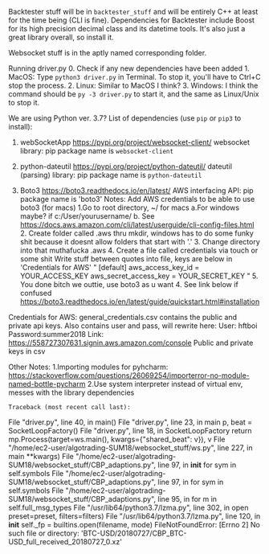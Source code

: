 Backtester stuff will be in `backtester_stuff` and will be entirely C++ at least for the time being (CLI is fine).
Dependencies for Backtester include Boost for its high precision decimal class and its datetime tools. It's also just a great library overall, so install it.

Websocket stuff is in the aptly named corresponding folder.

Running driver.py
    0. Check if any new dependencies have been added
    1. MacOS: Type `python3 driver.py` in Terminal. To stop it, you'll have to Ctrl+C stop the
    process.
    2. Linux: Similar to MacOS I think?
    3. Windows: I think the command should be `py -3 driver.py` to start it, and the same as Linux/Unix  to stop it.

We are using Python ver. 3.7?
List of dependencies (use `pip` or `pip3` to install):
1. webSocketApp
    https://pypi.org/project/websocket-client/
    websocket library: pip package name is `websocket-client`

2. python-dateutil
    https://pypi.org/project/python-dateutil/
    dateutil (parsing) library: pip package name is `python-dateutil`

3. Boto3
https://boto3.readthedocs.io/en/latest/
    AWS interfacing API: pip package name is 'boto3'
    Notes: Add AWS credentials to be able to use boto3 (for macs)
    1.Go to root directory, ~/ for macs
        a.For windows maybe? if c:/User/yourusername/
        b. See https://docs.aws.amazon.com/cli/latest/userguide/cli-config-files.html
    2. Create folder called .aws thru mkdir,
    windows has to do some funky shit because it doesnt allow folders that start with '.'
    3. Change directory into that muthafucka .aws
    4. Create a file called credentials via touch or some shit
        Write stuff between quotes into file, keys are below in 'Credentials for AWS'
        "
        [default]
        aws_access_key_id = YOUR_ACCESS_KEY
        aws_secret_access_key = YOUR_SECRET_KEY
        "
    5. You done bitch we outtie, use boto3 as u want
    4. See link below if confused
        https://boto3.readthedocs.io/en/latest/guide/quickstart.html#installation

Credentials for AWS:
general_credentials.csv contains the public and private api keys.
Also contains user and pass, will rewrite here:
User: hftboi
Password:summer2018
Link: https://558727307631.signin.aws.amazon.com/console
Public and private keys in csv

Other Notes:
    1.Importing modules for pyhcharm:
        https://stackoverflow.com/questions/26069254/importerror-no-module-named-bottle-pycharm
    2.Use system interpreter instead of virtual env, messes with the library dependencies

    Traceback (most recent call last):
  File "driver.py", line 40, in <module>
    main()
  File "driver.py", line 23, in main
    p, beat = SocketLoopFactory()
  File "driver.py", line 18, in SocketLoopFactory
    return mp.Process(target=ws.main(), kwargs={"shared_beat": v}), v
  File "/home/ec2-user/algotrading-SUM18/websocket_stuff/ws.py", line 227, in main
    **kwargs)
  File "/home/ec2-user/algotrading-SUM18/websocket_stuff/CBP_adaptions.py", line 97, in __init__
    for sym in self.symbols
  File "/home/ec2-user/algotrading-SUM18/websocket_stuff/CBP_adaptions.py", line 97, in <dictcomp>
    for sym in self.symbols
  File "/home/ec2-user/algotrading-SUM18/websocket_stuff/CBP_adaptions.py", line 95, in <dictcomp>
    for m in self.full_msg_types
  File "/usr/lib64/python3.7/lzma.py", line 302, in open
    preset=preset, filters=filters)
  File "/usr/lib64/python3.7/lzma.py", line 120, in __init__
    self._fp = builtins.open(filename, mode)
FileNotFoundError: [Errno 2] No such file or directory: 'BTC-USD/20180727/CBP_BTC-USD_full_received_20180727_0.xz'
